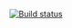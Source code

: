 [![Build status](https://ci.appveyor.com/api/projects/status/b05ra8te706mjn64?svg=true)](https://ci.appveyor.com/project/dmitry-korotkov/containers-2)